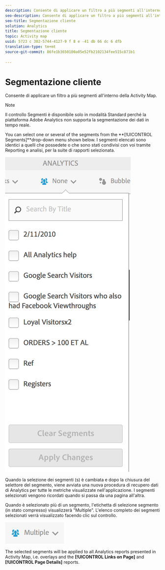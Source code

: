 ```yaml
---
description: Consente di applicare un filtro a più segmenti all'interno della Activity Map.
seo-description: Consente di applicare un filtro a più segmenti all'interno della Activity Map.
seo-title: Segmentazione cliente
solution: Analytics
title: Segmentazione cliente
topic: Activity map
uuid: 5723 c 302-5744-4127-9 f 8 e -41 db 66 dc 6 dfb
translation-type: tm+mt
source-git-commit: 86fe1b3650100a05e52fb2102134fee515c871b1

---
```



# Segmentazione cliente

Consente di applicare un filtro a più segmenti all'interno della Activity Map.

>[!NOTE]
>
>Il controllo Segmenti è disponibile solo in modalità Standard perché la piattaforma Adobe Analytics non supporta la segmentazione dei dati in tempo reale.

You can select one or several of the segments from the **[!UICONTROL Segments]**drop-down menu shown below. I segmenti elencati sono identici a quelli che possedete o che sono stati condivisi con voi tramite Reporting e analisi, per la suite di rapporti selezionata.

![](assets/segments.png)

Quando la selezione dei segmenti (s) è cambiata e dopo la chiusura del selettore del segmento, viene avviata una nuova procedura di recupero dati di Analytics per tutte le metriche visualizzate nell'applicazione. I segmenti selezionati vengono ricordati quando si passa da una pagina all'altra.

Quando è selezionato più di un segmento, l'etichetta di selezione segmento (in stato compresso) visualizzerà "Multiple". L'elenco completo dei segmenti selezionati verrà visualizzato facendo clic sul controllo.

![](assets/two_segments.png)

The selected segments will be applied to all Analytics reports presented in Activity Map, i.e. overlays and the **[!UICONTROL Links on Page]** and **[!UICONTROL Page Details]** reports.
